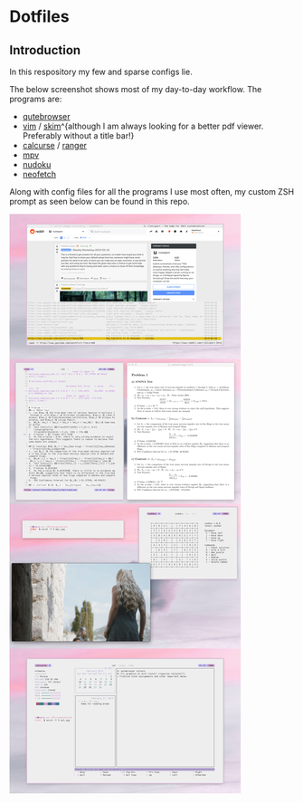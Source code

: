 # Dotfiles

## Introduction
In this respository my few and sparse configs lie.

The below screenshot shows most of my day-to-day workflow. The programs are:

* [qutebrowser](https://qutebrowser.org/)
* [vim](https://www.vim.org/) / [skim](https://skim-app.sourceforge.io/)^{although I am always looking for a better pdf viewer. Preferably without a title bar!}
* [calcurse](https://www.calcurse.org/) / [ranger](https://github.com/ranger/ranger)
* [mpv](https://mpv.io/)
* [nudoku](https://github.com/jubalh/nudoku)
* [neofetch](https://github.com/dylanaraps/neofetch)

Along with config files for all the programs I use most often, my custom ZSH prompt as seen below can be found in this repo.

![](scrot.jpg)
